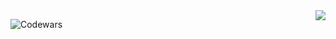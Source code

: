 <img align="right" src="https://visitor-badge.laobi.icu/badge?page_id=ceeesh.ceeesh" />


![Codewars](https://github.r2v.ch/codewars?user=Ceeesh)
<!---
ceeesh/ceeesh is a ✨ special ✨ repository because its `README.md` (this file) appears on your GitHub profile.
You can click the Preview link to take a look at your changes.
--->
